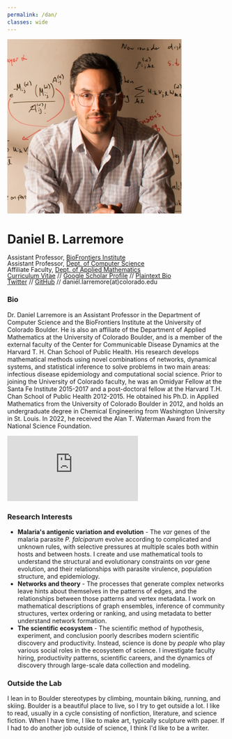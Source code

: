 ```yaml
---
permalink: /dan/
classes: wide
---
```


<div>
<img src="/assets/images/daniel_b_larremore_crop_2017.jpg" alt="Daniel Larremore" width="400"/>
<h1>Daniel B. Larremore</h1>
<ul style="list-style-type:none; margin: 0; padding: 0; line-height: 1;">
<li>Assistant Professor, <a href="http://biofrontiers.colorado.edu/">BioFrontiers Institute</a></li>
<li>Assistant Professor, <a href="http://www.colorado.edu/cs/">Dept. of Computer Science</a></li>
<li>Affiliate Faculty, <a href="https://www.colorado.edu/amath/">Dept. of Applied Mathematics</a></li>
<li><a href="/assets/pdf/Daniel_Larremore_CV.pdf" target="_blank">Curriculum Vitae</a> // <a href="https://scholar.google.com/citations?hl=en&user=BICiUrQAAAAJ&view_op=list_works&sortby=pubdate">Google Scholar Profile</a> // <a href="/assets/bio.txt" target="_blank">Plaintext Bio</a>  </li> 
<li><a href="http://twitter.com/danlarremore">Twitter</a> // <a href="https://github.com/dblarremore?tab=repositories">GitHub</a> // daniel.larremore(at)colorado.edu</li>
</ul>
</div>

<h3>Bio</h3>

Dr. Daniel Larremore is an Assistant Professor in the Department of Computer Science and the BioFrontiers Institute at the University of Colorado Boulder. He is also an affiliate of the Department of Applied Mathematics at the University of Colorado Boulder, and is a member of the external faculty of the Center for Communicable Disease Dynamics at the Harvard T. H. Chan School of Public Health. His research develops mathematical methods using novel combinations of networks, dynamical systems, and statistical inference to solve problems in two main areas: infectious disease epidemiology and computational social science. Prior to joining the University of Colorado faculty, he was an Omidyar Fellow at the Santa Fe Institute 2015-2017 and a post-doctoral fellow at the Harvard T.H. Chan School of Public Health 2012-2015. He obtained his Ph.D. in Applied Mathematics from the University of Colorado Boulder in 2012, and holds an undergraduate degree in Chemical Engineering from Washington University in St. Louis. In 2022, he received the Alan T. Waterman Award from the National Science Foundation.

<iframe src='https://players.brightcove.net/679256133001/NkgrDczuol_default/index.html?videoId=6305662978112' allowfullscreen frameborder=0></iframe>

<h3>Research Interests</h3>
<ul>
<li><strong>Malaria's antigenic variation and evolution</strong> - The <em>var</em> genes of the malaria parasite <em>P. falciparum</em> evolve according to complicated and unknown rules, with selective pressures at multiple scales both within hosts and between hosts. I create and use mathematical tools to understand the structural and evolutionary constraints on <em>var</em> gene evolution, and their relationships with parasite virulence, population structure, and epidemiology.</li>

<li><strong>Networks and theory</strong> - The processes that generate complex networks leave hints about themselves in the patterns of edges, and the relationships between those patterns and vertex metadata. I work on mathematical descriptions of graph ensembles, inference of community structures, vertex ordering or ranking, and using metadata to better understand network formation.</li>

<li><strong>The scientific ecosystem</strong> - The scientific method of hypothesis, experiment, and conclusion poorly describes modern scientific discovery and productivity. Instead, science is done by <em>people</em> who play various social roles in the ecosystem of science. I investigate faculty hiring, productivity patterns, scientific careers, and the dynamics of discovery through large-scale data collection and modeling.</li>
</ul> 

<h3>Outside the Lab</h3>

I lean in to Boulder stereotypes by climbing, mountain biking, running, and skiing. Boulder is a beautiful place to live, so I try to get outside a lot. I like to read, usually in a cycle consisting of nonfiction, literature, and science fiction. When I have time, I like to make art, typically sculpture with paper. If I had to do another job outside of science, I think I'd like to be a writer. 
